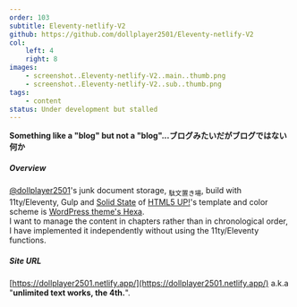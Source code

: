 ```yaml
---
order: 103
subtitle: Eleventy-netlify-V2
github: https://github.com/dollplayer2501/Eleventy-netlify-V2
col:
    left: 4
    right: 8
images:
    - screenshot..Eleventy-netlify-V2..main..thumb.png
    - screenshot..Eleventy-netlify-V2..sub..thumb.png
tags:
    - content
status: Under development but stalled
---
```


**Something like a "blog" but not a "blog"...ブログみたいだがブログではない何か**

##### Overview

[@dollplayer2501](https://github.com/dollplayer2501)'s junk document storage, <sub>駄文置き場</sub>, build with 11ty/Eleventy, Gulp and [Solid State](https://html5up.net/solid-state) of [HTML5 UP!](https://html5up.net/)'s template and color scheme is [WordPress theme's Hexa](https://wordpress.com/ja/theme/hexa).  
I want to manage the content in chapters rather than in chronological order, I have implemented it independently without using the 11ty/Eleventy functions.

##### Site URL

[https://dollplayer2501.netlify.app/](https://dollplayer2501.netlify.app/) a.k.a "**unlimited text works, the 4th.**".
